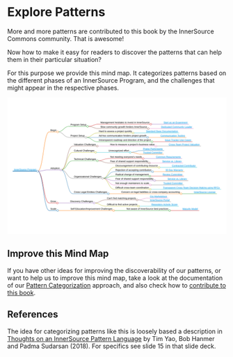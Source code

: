 # Explore Patterns

More and more patterns are contributed to this book by the InnerSource Commons community. That is awesome!

Now how to make it easy for readers to discover the patterns that can help them in their particular situation?

For this purpose we provide this mind map. It categorizes patterns based on the different phases of an InnerSource Program, and the challenges that might appear in the respective phases.

<img src="./innersource-program-mind-map.png" title="InnerSource Patterns as a Mind Map">

## Improve this Mind Map

If you have other ideas for improving the discoverability of our patterns, or want to help us to improve this mind map, take a look at the documentation of our [Pattern Categorization](https://github.com/InnerSourceCommons/InnerSourcePatterns/blob/main/pattern-categorization/README.md) approach, and also check how to [contribute to this book](contribute.md).

## References

The idea for categorizing patterns like this is loosely based a description in [Thoughts on an InnerSource Pattern Language](https://drive.google.com/file/d/13AY8glCOdpLOVuz7cVD6QOB8d2xbHCS1/view) by Tim Yao, Bob Hanmer and Padma Sudarsan (2018). For specifics see slide 15 in that slide deck.
